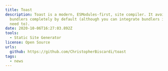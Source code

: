 ```yaml
---
title: Toast
description: Toast is a modern, ESModules-first, site compiler. It avoids
  bundlers completely by default (although you can integrate bundlers if you
  need to).
date: 2020-10-06T16:27:03.892Z
tools:
  - Static Site Generator
license: Open Source
urls:
  github: https://github.com/ChristopherBiscardi/toast
tags:
  - news
---
```

